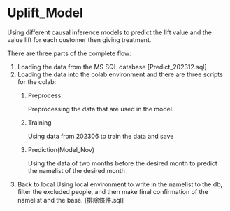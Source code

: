 # Uplift_Model
Using different causal inference models to predict the lift value and the value lift for each customer then giving treatment.

There are three parts of the complete flow:
1. Loading the data from the MS SQL database [Predict_202312.sql]
2. Loading the data into the colab environment and there are three scripts for the colab:
   1. Preprocess

      Preprocessing the data that are used in the model.   
   2. Training
      
      Using data from 202306 to train the data and save
   3. Prediction(Model_Nov)
      
      Using the data of two months before the desired month to predict the namelist of the desired month
3. Back to local
   Using local environment to write in the namelist to the db, filter the excluded people, and then make final confirmation of the namelist and the base.
   [排除條件.sql]
